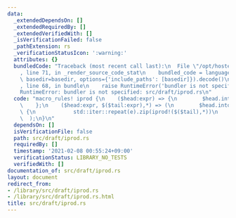 ```yaml
---
data:
  _extendedDependsOn: []
  _extendedRequiredBy: []
  _extendedVerifiedWith: []
  _isVerificationFailed: false
  _pathExtension: rs
  _verificationStatusIcon: ':warning:'
  attributes: {}
  bundledCode: "Traceback (most recent call last):\n  File \"/opt/hostedtoolcache/Python/3.9.2/x64/lib/python3.9/site-packages/onlinejudge_verify/documentation/build.py\"\
    , line 71, in _render_source_code_stat\n    bundled_code = language.bundle(stat.path,\
    \ basedir=basedir, options={'include_paths': [basedir]}).decode()\n  File \"/opt/hostedtoolcache/Python/3.9.2/x64/lib/python3.9/site-packages/onlinejudge_verify/languages/user_defined.py\"\
    , line 68, in bundle\n    raise RuntimeError('bundler is not specified: {}'.format(path.as_posix()))\n\
    RuntimeError: bundler is not specified: src/draft/iprod.rs\n"
  code: "macro_rules! iprod {\n    ($head:expr) => {\n        $head.into_iter()\n\
    \    };\n    ($head:expr, $($tail:expr),*) => (\n        $head.into_iter().flat_map(|e|\
    \ {\n            std::iter::repeat(e).zip(iprod!($($tail),*))\n        })\n  \
    \  );\n}\n"
  dependsOn: []
  isVerificationFile: false
  path: src/draft/iprod.rs
  requiredBy: []
  timestamp: '2021-02-08 00:55:24+09:00'
  verificationStatus: LIBRARY_NO_TESTS
  verifiedWith: []
documentation_of: src/draft/iprod.rs
layout: document
redirect_from:
- /library/src/draft/iprod.rs
- /library/src/draft/iprod.rs.html
title: src/draft/iprod.rs
---
```

